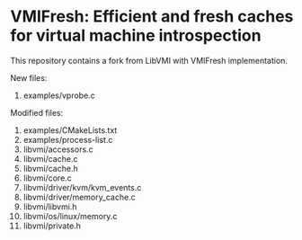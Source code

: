# VMIFresh: Efficient and fresh caches for virtual machine introspection

This repository contains a fork from LibVMI with VMIFresh implementation.

New files:
1. examples/vprobe.c

Modified files:
1. examples/CMakeLists.txt
2. examples/process-list.c
3. libvmi/accessors.c
4. libvmi/cache.c
5. libvmi/cache.h
6. libvmi/core.c
7. libvmi/driver/kvm/kvm_events.c
8. libvmi/driver/memory_cache.c
9. libvmi/libvmi.h
10. libvmi/os/linux/memory.c
11. libvmi/private.h